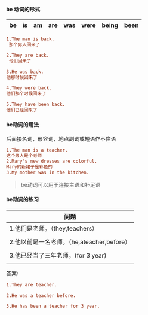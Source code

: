 #### be 动词的形式

| be   | is   | am   | are  | was  | were | being | been |
| ---- | ---- | ---- | ---- | ---- | ---- | ----- | ---- |



```ini
1.The man is back.
 那个男人回来了
```


```ini
2.They are back.
 他们回来了
```



```ini
3.He was back.
他那时候回来了
```



```ini
4.They were back.
他们那个时候回来了
```



```ini
5.They have been back.
他们已经回来了
```

#### be动词的用法

后面接名词，形容词，地点副词或短语作不住语

```ini
1.The man is a teacher.
这个男人是个老师
2.Mary's new dresses are colorful.
Mary的新裙子是彩色的
3.My mother was in the kitchen.
```

> be动词可以用于连接主语和补足语

#### be动词的练习

| 问题                                       |
| ------------------------------------------ |
| 1.他们是老师。（they,teachers）            |
|                                            |
| 2.他以前是一名老师。（he,ateacher,before） |
|                                            |
| 3.他已经当了三年老师。(for 3 year)         |
|                                            |

答案:

```ini
1.They are teacher.

2.He was a teacher before.

3.He has been a teacher for 3 year.
```

